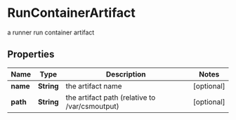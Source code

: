 

# RunContainerArtifact

a runner run container artifact

## Properties

Name | Type | Description | Notes
------------ | ------------- | ------------- | -------------
**name** | **String** | the artifact name |  [optional]
**path** | **String** | the artifact path (relative to /var/csmoutput) |  [optional]



